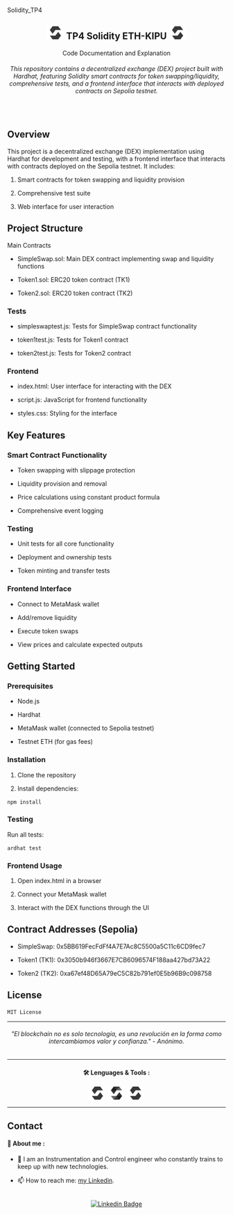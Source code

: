 <!--
**emito69/emito69** is a ✨ _special_ ✨ repository because its `README.md` (this file) appears on your GitHub profile.
Here are some ideas to get you started:
- 🔭 I’m currently working on ...
- 🌱 I’m currently learning ...
- 👯 I’m looking to collaborate on ...
- 🤔 I’m looking for help with ...
- 💬 Ask me about ...
- 📫 How to reach me: ...
- 😄 Pronouns: ...
- ⚡ Fun fact: ...

En el README de github no puedo añadir scrpits de java o css, tengo que trabajar directamente con atributos en html
-->

Solidity_TP4

<div id="header" align="center">
  <h2 align="center"> <img src="https://github.com/devicons/devicon/blob/master/icons/solidity/solidity-plain.svg" title="Solidity" alt="Solidity" height="30" width="40"/> TP4 Solidity ETH-KIPU <img src="https://github.com/devicons/devicon/blob/master/icons/solidity/solidity-plain.svg" title="Solidity" alt="Solidity" height="30" width="40"/> </h2>
  Code Documentation and Explanation
  <h6 align="center"> This repository contains a decentralized exchange (DEX) project built with Hardhat, featuring Solidity smart contracts for token swapping/liquidity, comprehensive tests, and a frontend interface that interacts with deployed contracts on Sepolia testnet.</h6>
   <br>
</div>

## Overview

This project is a decentralized exchange (DEX) implementation using Hardhat for development and testing, with a frontend interface that interacts with contracts deployed on the Sepolia testnet. It includes:

  1. Smart contracts for token swapping and liquidity provision

  2. Comprehensive test suite

  3. Web interface for user interaction

## Project Structure
Main Contracts

  - SimpleSwap.sol: Main DEX contract implementing swap and liquidity functions

  - Token1.sol: ERC20 token contract (TK1)

  - Token2.sol: ERC20 token contract (TK2)

### Tests

  - simpleswaptest.js: Tests for SimpleSwap contract functionality

  - token1test.js: Tests for Token1 contract

  - token2test.js: Tests for Token2 contract

### Frontend

  - index.html: User interface for interacting with the DEX

  - script.js: JavaScript for frontend functionality

  - styles.css: Styling for the interface

## Key Features

### Smart Contract Functionality

  - Token swapping with slippage protection

  - Liquidity provision and removal

  - Price calculations using constant product formula

  - Comprehensive event logging

### Testing

  - Unit tests for all core functionality

  - Deployment and ownership tests

  - Token minting and transfer tests

### Frontend Interface

  - Connect to MetaMask wallet

  - Add/remove liquidity

  - Execute token swaps

  - View prices and calculate expected outputs

## Getting Started
### Prerequisites
  - Node.js

  - Hardhat

  - MetaMask wallet (connected to Sepolia testnet)

  - Testnet ETH (for gas fees)

### Installation

  1. Clone the repository

  2. Install dependencies:

```nodejs
npm install
```

### Testing

Run all tests:
```nodejs
ardhat test
```

### Frontend Usage
  1. Open index.html in a browser

  2. Connect your MetaMask wallet

  3. Interact with the DEX functions through the UI

## Contract Addresses (Sepolia)

  - SimpleSwap: 0x5BB619FecFdFf4A7E7Ac8C5500a5C11c6CD9fec7

  - Token1 (TK1): 0x3050b946f3667E7CB6096574F188aa427bd73A22

  - Token2 (TK2): 0xa67ef48D65A79eC5C82b791ef0E5b96B9c098758

##  License

```
MIT License
```


<hr>
<h6 align="center"> "El blockchain no es solo tecnología, es una revolución en la forma como intercambiamos valor y confianza." - Anónimo.</h6>

<hr>
<div align="center">
 <h4> 🛠 Lenguages & Tools : </h4>
  <img src="https://github.com/devicons/devicon/blob/master/icons/solidity/solidity-plain.svg" title="Solidity" alt="Solidity" height="30" width="40"/>
  <img src="https://github.com/devicons/devicon/blob/master/icons/solidity/solidity-original.svg" title="Solidity" alt="Solidity" height="30" width="40"/>
  <img src="https://github.com/devicons/devicon/blob/master/icons/solidity/solidity-plain.svg" title="Solidity" alt="Solidity" height="30" width="40"/>
  <br>
</div>

<hr>

## Contact

 <h4> 🔭 About me : </h4>

- 📝  I am an Instrumentation and Control engineer who constantly trains to keep up with new technologies.

- 📫 How to reach me: [my Linkedin](https://www.linkedin.com/in/emiliano-alvarez-a6677b1b4).

<br>
<div id="badges" align="center">
    <a href="https://www.linkedin.com/in/emiliano-alvarez-a6677b1b4/">
        <img src="https://img.shields.io/badge/LinkedIn-0077B5?style=for-the-badge&logo=linkedin&logoColor=white" alt="Linkedin Badge"  style="max-width: 100%;">
    </a> 
</div>
<br>
</div>

